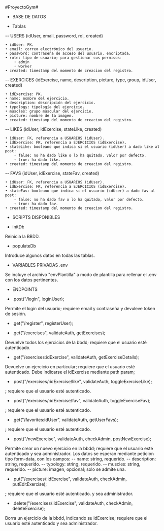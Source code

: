 #ProyectoGym#

+ BASE DE DATOS

- Tablas

-- USERS (idUser, email, password, rol, created)

    • idUser: PK.
    • email: correo electrónico del usuario.
    • password: contraseña de acceso del usuario, encriptada.
    • role: tipo de usuario; para gestionar sus permisos:
        ◦ admin
        ◦ worker
    • created: timestamp del momento de creacion del registro.

-- EXERCICES (idExercise, name, description, picture, type, group, idUser, created)

    • idExercise: PK.
    • name: nombre del ejercicio.
    • description: descripción del ejercicio.
    • typology: tipología del ejercicio.
    • muscles: grupo muscular del ejercicio.
    • picture: nombre de la imagen.
    • created: timestamp del momento de creacion del registro.

-- LIKES (idUser, idExercise, stateLike, created)

    • idUser: FK, referencia a USUARIOS (idUser).
    • idExercise: FK, referencia a EJERCICIOS (idExercise).
    • stateLike: booleano que indica si el usuario (idUser) a dado like al post:
        ◦ false: no ha dado like o lo ha quitado, valor por defecto.
        ◦ true: ha dado like.
    • created: timestamp del momento de creacion del registro.			

-- FAVS (idUser, idExercise, stateFav, created)

    • idUser: FK, referencia a USUARIOS (idUser).
    • idExercise: FK, referencia a EJERCICIOS (idExercise).
    • stateFav: booleano que indica si el usuario (idUser) a dado fav al post:
        ◦ false: no ha dado fav o lo ha quitado, valor por defecto.
        ◦ true: ha dado fav.
    • created: timestamp del momento de creacion del registro.

+ SCRIPTS DISPONIBLES

- initDb

Reinicia la BBDD.

- populateDb

Introduce algunos datos en todas las tablas.

+ VARIABLES PRIVADAS .env

Se incluye el archivo "envPlantilla" a modo de plantilla para rellenar el .env con los datos pertinentes.

+ ENDPOINTS

- .post("/login", loginUser);

Permite el login del usuario; requiere email y contraseña y devuleve token de sesión.

- .get("/register", registerUser);


- .get("/exercises", validateAuth, getExercises);

Devuelve todos los ejercicios de la bbdd; requiere que el usuario esté autenticado.

- .get("/exercises:idExercise", validateAuth, getExerciseDetails);

Devuelve un ejercicio en particular; requiere que el usuario esté autenticado.
Debe indicarse el idExercise mediante path param; 

- .post("/exercises/:idExercise/like", validateAuth, toggleExerciseLike);

; requiere que el usuario esté autenticado.

- .post("/exercises/:idExercise/fav", validateAuth, toggleExerciseFav);

; requiere que el usuario esté autenticado.

- .get("/favorites:idUser", validateAuth, getUserFavs);

; requiere que el usuario esté autenticado.

- .post("/newExercise", validateAuth, checkAdmin, postNewExercise);

Permite crear un nuevo ejercicio en la bbdd; requiere que el usuario esté autenticado y sea administrador.
Los datos se esperan mediante peticion tipo form-data, con los campos: 
-- name: string, requerido.
-- description: string, requerido.
-- typology: string, requerido.
-- muscles: string, requerido.
-- picture: imagen, opcional; solo se admite una.


- .put("/exercises/:idExercise", validateAuth, checkAdmin, putEditExercise);

; requiere que el usuario esté autenticado. y sea administrador.

- .delete("/exercises/:idExercise", validateAuth, checkAdmin, deleteExercise);

Borra un ejercicio de la bbdd, indicando su idExercise; requiere que el usuario esté autenticado y sea administrador.
